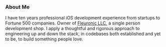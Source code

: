 ### About Me

I have ten years professional iOS development experience from startups to Fortune 500 companies. Owner of [Fleuronic LLC](fleuronic.com), a single person development shop. I apply a thoughtful and rigorous approach to engineering up and down the stack, in codebases both established and yet to be, to build something people love.

